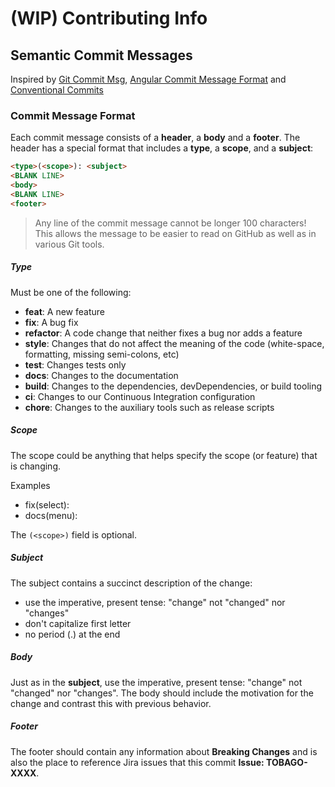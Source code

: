 # (WIP) Contributing Info

## Semantic Commit Messages

Inspired by [Git Commit Msg][git-commit-msg], [Angular Commit Message Format][angular-commit-message-format] and [Conventional Commits][conventional-commits]


### <a name="commit-message-format"></a> Commit Message Format

Each commit message consists of a **header**, a **body** and a **footer**. The header has a special
format that includes a **type**, a **scope**, and a **subject**:

```html
<type>(<scope>): <subject>
<BLANK LINE>
<body>
<BLANK LINE>
<footer>
```

> Any line of the commit message cannot be longer 100 characters!<br/>
This allows the message to be easier to read on GitHub as well as in various Git tools.

##### Type

Must be one of the following:

* **feat**: A new feature
* **fix**: A bug fix
* **refactor**: A code change that neither fixes a bug nor adds a feature
* **style**: Changes that do not affect the meaning of the code (white-space, formatting, missing semi-colons, etc)
* **test**: Changes tests only
* **docs**: Changes to the documentation
* **build**: Changes to the dependencies, devDependencies, or build tooling
* **ci**: Changes to our Continuous Integration configuration
* **chore**: Changes to the auxiliary tools such as release scripts

##### Scope

The scope could be anything that helps specify the scope (or feature) that is changing.

Examples
- fix(select):
- docs(menu):

The `(<scope>)` field is optional.

##### Subject

The subject contains a succinct description of the change:

* use the imperative, present tense: "change" not "changed" nor "changes"
* don't capitalize first letter
* no period (.) at the end

##### Body

Just as in the **subject**, use the imperative, present tense: "change" not "changed" nor "changes".
The body should include the motivation for the change and contrast this with previous behavior.

##### Footer

The footer should contain any information about **Breaking Changes** and is also the place to
reference Jira issues that this commit **Issue: TOBAGO-XXXX**.

[git-commit-msg]: http://karma-runner.github.io/6.1/dev/git-commit-msg.html

[angular-commit-message-format]: https://github.com/angular/material/blob/master/.github/CONTRIBUTING.md#-commit-message-format

[conventional-commits]: https://www.conventionalcommits.org/en/v1.0.0/
